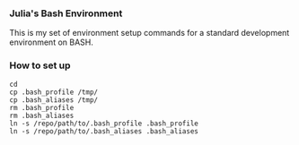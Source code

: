 ### Julia's Bash Environment

This is  my set of environment setup commands for a standard development environment on BASH.

### How to set up

```
cd
cp .bash_profile /tmp/
cp .bash_aliases /tmp/
rm .bash_profile
rm .bash_aliases
ln -s /repo/path/to/.bash_profile .bash_profile
ln -s /repo/path/to/.bash_aliases .bash_aliases
```